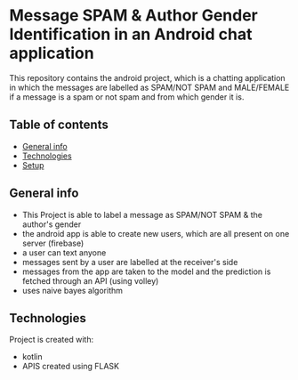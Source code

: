 # Message SPAM & Author Gender Identification in an Android chat application

This repository contains the android project, which is a chatting application in which the messages are labelled as SPAM/NOT SPAM and MALE/FEMALE if a message is a spam or not spam
and from which gender it is.

## Table of contents
* [General info](#general-info)
* [Technologies](#technologies)
* [Setup](#setup)

## General info
* This Project is able to label a message as SPAM/NOT SPAM & the author's gender
* the android app is able to create new users, which are all present on one server (firebase)
* a user can text anyone
* messages sent by a user are labelled at the receiver's side
* messages from the app are taken to the model and the prediction is fetched through an API (using volley)
* uses naive bayes algorithm
	
## Technologies
Project is created with:
* kotlin
* APIS created using FLASK
	
